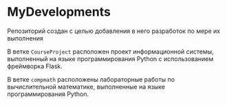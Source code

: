 # MyDevelopments
Репозиторий создан с целью добавления в него разработок по мере их выполнения

В ветке `CourseProject` расположен проект информационной системы, выполненный на языке
программирования Python с использованием фреймворка Flask.

В ветке `compmath` расположены лабораторные работы по вычислительной математике, выполненные
на языке программирования Python.